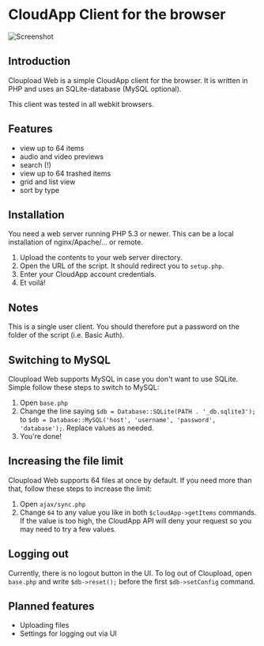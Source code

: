 # CloudApp Client for the browser

![Screenshot](http://f.cl.ly/items/2P3m2E1A1L333e0r2Z06/Image%202014-06-07%20at%2010.49.02%20nachm..png)

## Introduction

Cloupload Web is a simple CloudApp client for the browser. It is written in PHP and uses an SQLite-database (MySQL optional).

This client was tested in all webkit browsers.

## Features

- view up to 64 items
- audio and video previews
- search (!)
- view up to 64 trashed items
- grid and list view
- sort by type

## Installation

You need a web server running PHP 5.3 or newer. This can be a local installation of nginx/Apache/... or remote.

1. Upload the contents to your web server directory.
2. Open the URL of the script. It should redirect you to `setup.php`.
3. Enter your CloudApp account credentials.
4. Et voilá!

## Notes

This is a single user client. You should therefore put a password on the folder of the script (i.e. Basic Auth).

## Switching to MySQL

Cloupload Web supports MySQL in case you don't want to use SQLite. Simple follow these steps to switch to MySQL:

1. Open `base.php`
2. Change the line saying `$db = Database::SQLite(PATH . '_db.sqlite3');` to `$db = Database::MySQL('host', 'username', 'password', 'database');`. Replace values as needed.
3. You're done!

## Increasing the file limit

Cloupload Web supports 64 files at once by default. If you need more than that, follow these steps to increase the limit:

1. Open `ajax/sync.php`
2. Change `64` to any value you like in both `$cloudApp->getItems` commands. If the value is too high, the CloudApp API will deny your request so you may need to try a few values.


## Logging out

Currently, there is no logout button in the UI. To log out of Cloupload, open `base.php` and write `$db->reset();` before the first `$db->setConfig` command.


## Planned features

- Uploading files
- Settings for logging out via UI
